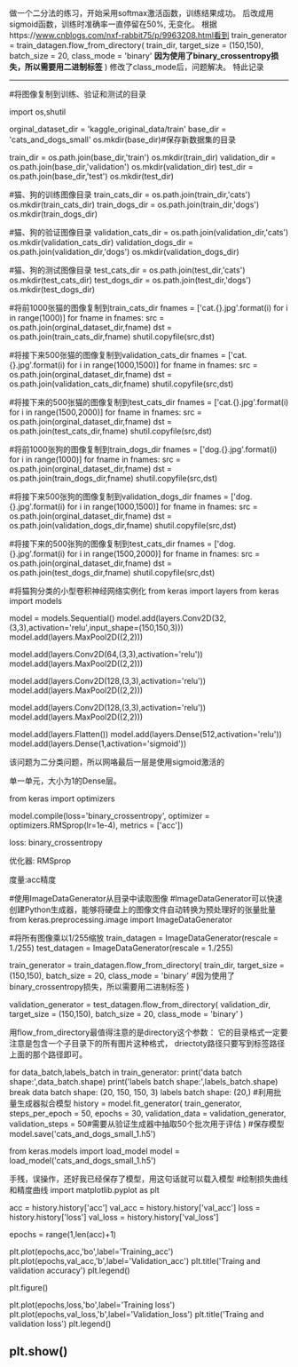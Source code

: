 做一个二分法的练习，开始采用softmax激活函数，训练结果成功。
后改成用sigmoid函数，训练时准确率一直停留在50%, 无变化。
根据https://www.cnblogs.com/nxf-rabbit75/p/9963208.html看到
train_generator = train_datagen.flow_from_directory(
    train_dir,
    target_size = (150,150),
    batch_size = 20,
    class_mode = 'binary'  **因为使用了binary_crossentropy损失，所以需要用二进制标签**
)
修改了class_mode后，问题解决。
特此记录

----------------------------------------------------------------------
#将图像复制到训练、验证和测试的目录

import os,shutil

orginal_dataset_dir = 'kaggle_original_data/train'
base_dir = 'cats_and_dogs_small'
os.mkdir(base_dir)#保存新数据集的目录

train_dir = os.path.join(base_dir,'train')
os.mkdir(train_dir)
validation_dir = os.path.join(base_dir,'validation')
os.mkdir(validation_dir)
test_dir = os.path.join(base_dir,'test')
os.mkdir(test_dir)

\#猫、狗的训练图像目录
train_cats_dir = os.path.join(train_dir,'cats')
os.mkdir(train_cats_dir)
train_dogs_dir = os.path.join(train_dir,'dogs')
os.mkdir(train_dogs_dir)

\#猫、狗的验证图像目录
validation_cats_dir = os.path.join(validation_dir,'cats')
os.mkdir(validation_cats_dir)
validation_dogs_dir = os.path.join(validation_dir,'dogs')
os.mkdir(validation_dogs_dir)

\#猫、狗的测试图像目录
test_cats_dir = os.path.join(test_dir,'cats')
os.mkdir(test_cats_dir)
test_dogs_dir = os.path.join(test_dir,'dogs')
os.mkdir(test_dogs_dir)

#将前1000张猫的图像复制到train_cats_dir
fnames = ['cat.{}.jpg'.format(i) for i in range(1000)]
for fname in fnames:
    src = os.path.join(orginal_dataset_dir,fname)
    dst = os.path.join(train_cats_dir,fname)
    shutil.copyfile(src,dst)

#将接下来500张猫的图像复制到validation_cats_dir
fnames = ['cat.{}.jpg'.format(i) for i in range(1000,1500)]
for fname in fnames:
    src = os.path.join(orginal_dataset_dir,fname)
    dst = os.path.join(validation_cats_dir,fname)
    shutil.copyfile(src,dst)

#将接下来的500张猫的图像复制到test_cats_dir
fnames = ['cat.{}.jpg'.format(i) for i in range(1500,2000)]
for fname in fnames:
    src = os.path.join(orginal_dataset_dir,fname)
    dst = os.path.join(test_cats_dir,fname)
    shutil.copyfile(src,dst)

#将前1000张狗的图像复制到train_dogs_dir
fnames = ['dog.{}.jpg'.format(i) for i in range(1000)]
for fname in fnames:
    src = os.path.join(orginal_dataset_dir,fname)
    dst = os.path.join(train_dogs_dir,fname)
    shutil.copyfile(src,dst)

#将接下来500张狗的图像复制到validation_dogs_dir
fnames = ['dog.{}.jpg'.format(i) for i in range(1000,1500)]
for fname in fnames:
    src = os.path.join(orginal_dataset_dir,fname)
    dst = os.path.join(validation_dogs_dir,fname)
    shutil.copyfile(src,dst)

#将接下来的500张狗的图像复制到test_cats_dir
fnames = ['dog.{}.jpg'.format(i) for i in range(1500,2000)]
for fname in fnames:
    src = os.path.join(orginal_dataset_dir,fname)
    dst = os.path.join(test_dogs_dir,fname)
    shutil.copyfile(src,dst)
 
 

#将猫狗分类的小型卷积神经网络实例化
from keras import layers
from keras import models

model = models.Sequential()
model.add(layers.Conv2D(32,(3,3),activation='relu',input_shape=(150,150,3)))
model.add(layers.MaxPool2D((2,2)))

model.add(layers.Conv2D(64,(3,3),activation='relu'))
model.add(layers.MaxPool2D((2,2)))

model.add(layers.Conv2D(128,(3,3),activation='relu'))
model.add(layers.MaxPool2D((2,2)))

model.add(layers.Conv2D(128,(3,3),activation='relu'))
model.add(layers.MaxPool2D((2,2)))

model.add(layers.Flatten())
model.add(layers.Dense(512,activation='relu'))
model.add(layers.Dense(1,activation='sigmoid'))
 

该问题为二分类问题，所以网咯最后一层是使用sigmoid激活的

单一单元，大小为1的Dense层。 



 

 
from keras import optimizers

model.compile(loss='binary_crossentropy',
             optimizer = optimizers.RMSprop(lr=1e-4),
             metrics = ['acc'])
 
loss: binary_crossentropy

优化器: RMSprop

度量:acc精度

 
#使用ImageDataGenerator从目录中读取图像
#ImageDataGenerator可以快速创建Python生成器，能够将硬盘上的图像文件自动转换为预处理好的张量批量
from keras.preprocessing.image import ImageDataGenerator

#将所有图像乘以1/255缩放
train_datagen = ImageDataGenerator(rescale = 1./255)
test_datagen = ImageDataGenerator(rescale = 1./255)

train_generator = train_datagen.flow_from_directory(
    train_dir,
    target_size = (150,150),
    batch_size = 20,
    class_mode = 'binary'  #因为使用了binary_crossentropy损失，所以需要用二进制标签
)

validation_generator = test_datagen.flow_from_directory(
    validation_dir,
    target_size = (150,150),
    batch_size = 20,
    class_mode = 'binary'
)
 
 

 用flow_from_directory最值得注意的是directory这个参数：
它的目录格式一定要注意是包含一个子目录下的所有图片这种格式，
driectoty路径只要写到标签路径上面的那个路径即可。 
 
for data_batch,labels_batch in train_generator:
    print('data batch shape:',data_batch.shape)
    print('labels batch shape:',labels_batch.shape)
    break
data batch shape: (20, 150, 150, 3)
labels batch shape: (20,)
#利用批量生成器拟合模型
history = model.fit_generator(
    train_generator,
    steps_per_epoch = 50,
    epochs = 30,
    validation_data = validation_generator,
    validation_steps = 50#需要从验证生成器中抽取50个批次用于评估
)
  #保存模型
  model.save('cats_and_dogs_small_1.h5')

 
  from keras.models import load_model
  model = load_model('cats_and_dogs_small_1.h5')

 手残，误操作，还好我已经保存了模型，用这句话就可以载入模型
#绘制损失曲线和精度曲线
import matplotlib.pyplot as plt

acc = history.history['acc']
val_acc = history.history['val_acc']
loss = history.history['loss']
val_loss = history.history['val_loss']

epochs = range(1,len(acc)+1)

plt.plot(epochs,acc,'bo',label='Training_acc')
plt.plot(epochs,val_acc,'b',label='Validation_acc')
plt.title('Traing and validation accuracy')
plt.legend()

plt.figure()

plt.plot(epochs,loss,'bo',label='Training loss')
plt.plot(epochs,val_loss,'b',label='Validation_loss')
plt.title('Traing and validation loss')
plt.legend()

plt.show()
------------------------------------------------------------------------
